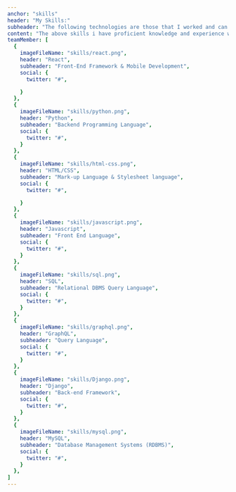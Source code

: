 ```yaml
---
anchor: "skills"
header: "My Skills:"
subheader: "The following technologies are those that I worked and can provide assistance."
content: "The above skills i have proficient knowledge and experience with, and interest and utilizing more of them. The skills below I am am currently to master them in the near future."
teamMember: [
  {
    imageFileName: "skills/react.png",
    header: "React",
    subheader: "Front-End Framework & Mobile Development",
    social: {
      twitter: "#",

    }
  },
  {
    imageFileName: "skills/python.png",
    header: "Python",
    subheader: "Backend Programming Language",
    social: {
      twitter: "#",
    }
  },
  {
    imageFileName: "skills/html-css.png",
    header: "HTML/CSS",
    subheader: "Mark-up Language & Stylesheet language",
    social: {
      twitter: "#",

    }
  },
  {
    imageFileName: "skills/javascript.png",
    header: "Javascript",
    subheader: "Front End Language",
    social: {
      twitter: "#",
    }
  },
  {
    imageFileName: "skills/sql.png",
    header: "SQL",
    subheader: "Relational DBMS Query Language",
    social: {
      twitter: "#",
    }
  },
  {
    imageFileName: "skills/graphql.png",
    header: "GraphQL",
    subheader: "Query Language",
    social: {
      twitter: "#",
    }
  },
  {
    imageFileName: "skills/Django.png",
    header: "Django",
    subheader: "Back-end Framework",
    social: {
      twitter: "#",
    }
  },
  {
    imageFileName: "skills/mysql.png",
    header: "MySQL",
    subheader: "Database Management Systems (RDBMS)",
    social: {
      twitter: "#",
    }
  },
]
---
```

